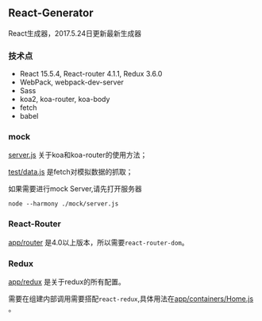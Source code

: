 ## React-Generator
React生成器，2017.5.24日更新最新生成器

### 技术点
 - React 15.5.4, React-router 4.1.1, Redux 3.6.0
 - WebPack, webpack-dev-server
 - Sass
 - koa2, koa-router, koa-body
 - fetch
 - babel

### mock
[server.js]() 关于koa和koa-router的使用方法；

[test/data.js]() 是fetch对模拟数据的抓取；

如果需要进行mock Server,请先打开服务器
```she
node --harmony ./mock/server.js
```

### React-Router
[app/router]() 是4.0以上版本，所以需要`react-router-dom`。

### Redux
[app/redux]() 是关于redux的所有配置。

需要在组建内部调用需要搭配`react-redux`,具体用法在[app/containers/Home.js]() 。


